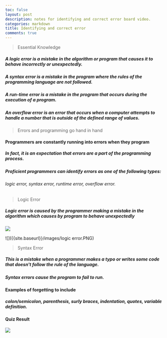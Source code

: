 ```yaml
---
toc: false
layout: post
description: notes for identifying and correct error board video.
categories: markdown
title: Identifying and correct error 
comments: true
---
```


> Essential Knowledge

##### A logic error is a mistake in the algorithm or program that causes it to behave incorrectly or unexpectedly.
##### A syntax error is a mistake in the program where the rules of the programming language are not followed.
##### A run-time error is a mistake in the program that occurs during the execution of a program.
##### An overflow error is an error that occurs when a computer attempts to handle a number that is outside of the defined range of values.

> Errors and programming go hand in hand

#### Programmers are constantly running into errors when they program

##### In fact, it is an expectation that errors are a part of the programming process.
##### Proficient programmers can identify errors as one of the following types:
###### logic error, syntax error, runtime error, overflow error.

> Logic Error

##### Logic error is caused by the programmer making a mistake in the algorithm which causes by program to behave unexpectedly

![](vscode-remote://wsl%2Bubuntu-20.04/home/antony/antony-s-fastpage/images/logic%20error.PNG)

![]({{site.baseurl}}/images/logic error.PNG)
> Syntax Error

##### This is a mistake when a programmer makes a typo or writes some code that doesn't follow the rule of the language.
##### Syntax errors cause the program to fail to run.

#### Examples of forgetting to include
##### colon/semicolon, parenthesis, surly braces, indentation, quotes, variable definition.

#### Quiz Result
![]({{site.baseurl}}/images/1as.PNG)

